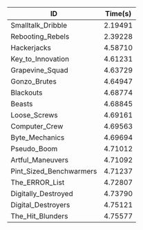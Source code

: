 |ID|Time(s)|
|-|-|
|Smalltalk_Dribble|2.19491|
|Rebooting_Rebels|2.39228|
|Hackerjacks|4.58710|
|Key_to_Innovation|4.61231|
|Grapevine_Squad|4.63729|
|Gonzo_Brutes|4.64947|
|Blackouts|4.68774|
|Beasts|4.68845|
|Loose_Screws|4.69161|
|Computer_Crew|4.69563|
|Byte_Mechanics|4.69694|
|Pseudo_Boom|4.71012|
|Artful_Maneuvers|4.71092|
|Pint_Sized_Benchwarmers|4.71237|
|The_ERROR_List|4.72807|
|Digitally_Destroyed|4.73790|
|Digital_Destroyers|4.75121|
|The_Hit_Blunders|4.75577|
